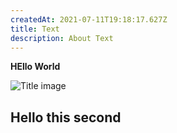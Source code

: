 ```yaml
---
createdAt: 2021-07-11T19:18:17.627Z
title: Text
description: About Text
---
```

**HEllo World**

![](/img/ntn-boilerplate-preview-light.png "Title image")

## Hello this second